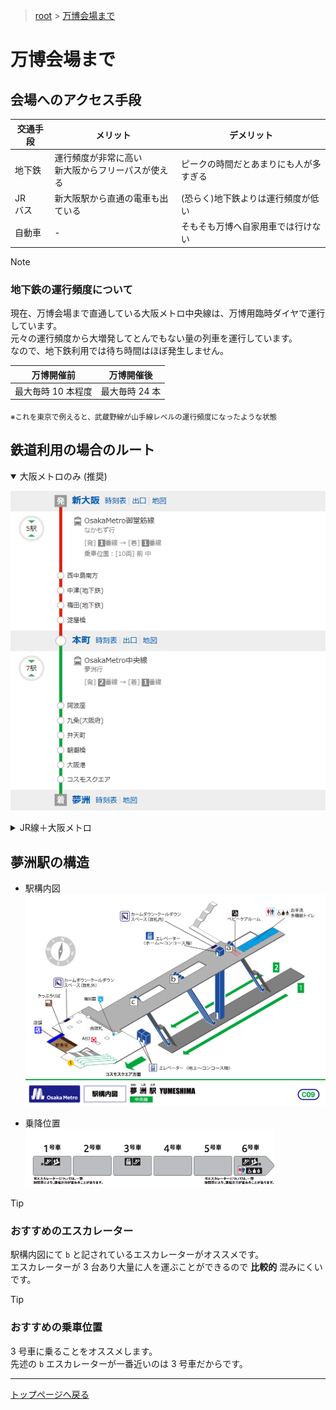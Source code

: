 > [root](../main.md) > [万博会場まで](./万博会場まで.md)

# 万博会場まで

## 会場へのアクセス手段

| 交通手段   | メリット                                             | デメリット                             |
| ---------- | ---------------------------------------------------- | -------------------------------------- |
| 地下鉄     | 運行頻度が非常に高い<br>新大阪からフリーパスが使える | ピークの時間だとあまりにも人が多すぎる |
| JR<br>バス | 新大阪駅から直通の電車も出ている                     | (恐らく)地下鉄よりは運行頻度が低い     |
| 自動車     | -                                                    | そもそも万博へ自家用車では行けない     |

> [!NOTE]
>
> ### **地下鉄の運行頻度について**
>
> 現在、万博会場まで直通している大阪メトロ中央線は、万博用臨時ダイヤで運行しています。<br>
> 元々の運行頻度から大増発してとんでもない量の列車を運行しています。<br>
> なので、地下鉄利用では待ち時間はほぼ発生しません。
>
> | 万博開催前         | 万博開催後     |
> | ------------------ | -------------- |
> | 最大毎時 10 本程度 | 最大毎時 24 本 |
>
> <sub>※これを東京で例えると、武蔵野線が山手線レベルの運行頻度になったような状態</sub>

## 鉄道利用の場合のルート

<details open><summary>大阪メトロのみ (推奨)</summary>

![大阪メトロ](../res/route/metro.png)

</details>

<details><summary>JR線＋大阪メトロ</summary>

![JR+大阪メトロ](../res/route/jr_metro.png)

</details>

## 夢洲駅の構造

- 駅構内図<br>
  ![構内図](../res/C09_夢洲_構内図.png)

- 乗降位置<br>
  ![乗降位置](../res/yumesima.png)

> [!TIP]
>
> ### おすすめのエスカレーター
>
> 駅構内図にて `b` と記されているエスカレーターがオススメです。<br>
> エスカレーターが 3 台あり大量に人を運ぶことができるので **比較的** 混みにくいです。

> [!TIP]
>
> ### おすすめの乗車位置
>
> 3 号車に乗ることをオススメします。<br>
> 先述の `b` エスカレーターが一番近いのは 3 号車だからです。

---

[トップページへ戻る](../main.md)
